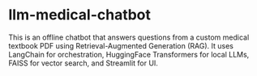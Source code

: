 # llm-medical-chatbot
This is an offline chatbot that answers questions from a custom medical textbook PDF using Retrieval-Augmented Generation (RAG). It uses LangChain for orchestration, HuggingFace Transformers for local LLMs, FAISS for vector search, and Streamlit for UI.
